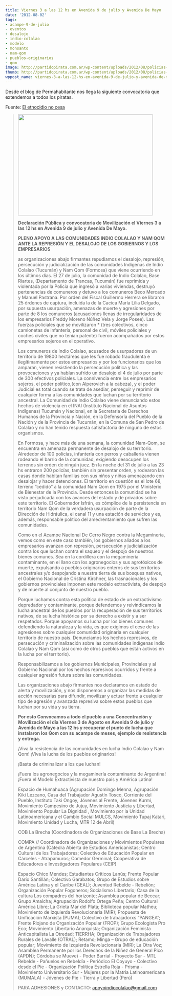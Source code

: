 ```yaml
---
title: Viernes 3 a las 12 hs en Avenida 9 de julio y Avenida De Mayo
date: '2012-08-02'
tags:
- acampe-9-de-julio
- eventos
- desalojo
- indio-colalao
- modelo
- monsanto
- nam-qom
- pueblos-originarios
- qom
image: http://partidopirata.com.ar/wp-content/uploads/2012/08/policias-tucumanos-desalojaron-comunidad-aborigen.jpg
thumb: http://partidopirata.com.ar/wp-content/uploads/2012/08/policias-tucumanos-desalojaron-comunidad-aborigen-150x150.jpg
wppost_name: viernes-3-a-las-12-hs-en-avenida-9-de-julio-y-avenida-de-mayo
---
```


Desde el blog de Permahabitante nos llega la siguiente convocatoria que extendemos a todos los piratas.

Fuente: <a href="http://permahabitante.blogspot.com.ar/2012/08/el-etnocidio-no-cesa.html" target="_blank">El etnocidio no cesa</a>



<blockquote><a href="http://partidopirata.com.ar/wp-content/uploads/2012/08/policias-tucumanos-desalojaron-comunidad-aborigen.jpg"><img src="http://partidopirata.com.ar/wp-content/uploads/2012/08/policias-tucumanos-desalojaron-comunidad-aborigen.jpg" alt="" title="policias tucumanos desalojaron comunidad aborigen" width="420" height="315" class="alignright size-full wp-image-5685" /></a>

<strong>Declaración Pública y convocatoria de Movilización el Viernes 3 a las 12 hs en Avenida 9 de julio y Avenida De Mayo.

PLENO APOYO A LAS COMUNIDADES INDIO COLALAO Y NAM QOM ANTE LA REPRESIÓN Y EL DESALOJO DE LOS GOBIERNOS Y LOS EMPRESARIOS</strong>

as organizaciones abajo firmantes repudiamos el desalojo, represión, persecución y judicialización de las comunidades Indígenas de Indio Colalao (Tucumán) y Nam Qom (Formosa) que viene ocurriendo en los últimos días. El 27 de julio, la comunidad de Indio Colalao, Base Riartes, (Departamento de Trancas, Tucumán) fue reprimida y violentada por la Policía que ingresó a varias viviendas, destruyó pertenencias de comuneros y detuvo a los comuneros Beco Mercado y Manuel Pastrana. Por orden del Fiscal Guillermo Herrera se libraron 25 órdenes de captura, incluida la de la Cacica María Lilia Delgado, por supuesta usurpación, amenazas de muerte y agresiones por parte de 8 los comuneros (acusaciones llenas de irregularidades de los empresarios Freddy Moreno Núñez Vela y Jorge Posee). Las fuerzas policiales que se movilizaron * (tres colectivos, cinco camionetas de infantería, personal de civil, móviles policiales y coches civiles que no tenían patente) fueron acompañados por estos empresarios sojeros en el operativo.

Los comuneros de Indio Colalao, acusados de usurpadores de un territorio de 19800 hectáreas que les fue robado fraudulenta e ilegítimamente por estos empresarios y por los funcionarios que los amparan, vienen resistiendo la persecución política y las provocaciones y ya habían sufrido un desalojo el 4 de julio por parte de 300 efectivos policiales. La connivencia entre los empresarios sojeros, el poder político,(con Alperovich a la cabeza), y el poder Judicial es total cuando se trata de asediar, perseguir y reprimir de cualquier forma a las comunidades que luchan por su territorio ancestral. La Comunidad de Indio Colalao viene denunciando estos hechos de violencia en el INAI (Instituto Nacional de Asuntos Indígenas) Tucumán y Nacional, en la Secretaria de Derechos Humanos de la Provincia y Nación, en la Defensoría del Pueblo de la Nación y de la Provincia de Tucumán, en la Comuna de San Pedro de Colalao y no han tenido respuesta satisfactoria de ninguno de estos organismos.

En Formosa, y hace más de una semana, la comunidad Nam-Qom, se encuentra en amenaza permanente de desalojo de su territorio. Alrededor de 100 policías, infantería con perros y caballería vienen rodeando el barrio de la comunidad, exigiendo desocupen los terrenos sin orden de ningún juez. En la noche del 31 de julio a las 23 hs entraron 200 policías, también sin presentar orden, y rodearon las casas donde habitan familias con sus niños y niñas amenazando con desalojar y hacer detenciones. El territorio en cuestión es el lote 68, terreno “cedido” a la comunidad Nam Qom en 1975 por el Ministerio de Bienestar de la Provincia. Desde entonces la comunidad se ha visto perjudicada con los avances del estado y de privados sobre este territorio. El Gobernador Isfrán, es cómplice de la persistencia en territorio Nam Qom de la verdadera usurpación de parte de la Dirección de Hidráulica, el canal 11 y una estación de servicios y es, además, responsable político del amedrentamiento que sufren las comunidades.

Como en el Acampe Nacional De Cerro Negro contra la Megaminería, vemos como en este caso también, los gobiernos aliados a los empresarios avanzan con represión, persecución y judicialización contra los que luchan contra el saqueo y el despojo de nuestros bienes comunes. Sea en la cordillera con la megaminería contaminante, en el llano con los agronegocios y sus agrotóxicos de muerte, expulsando a pueblos originarios enteros de sus territorios ancestrales y/o despojando a nuestra tierra de sus bosques nativos, el Gobierno Nacional de Cristina Kirchner, las trasnacionales y los gobiernos provinciales imponen este modelo extractivista, de despojo y de muerte al conjunto de nuestro pueblo.

Porque luchamos contra esta política de estado de un extractivismo depredador y contaminante, porque defendemos y reivindicamos la lucha ancestral de los pueblos por la recuperación de sus territorios nativos, de su lucha histórica por su derecho a existir y a ser respetados. Porque apoyamos su lucha por los bienes comunes defendiendo la naturaleza y la vida, es que exigimos el cese de las agresiones sobre cualquier comunidad originaria en cualquier territorio de nuestro país. Denunciamos los hechos represivos, de persecución y criminalización sobre las comunidades indígenas Indio Colalao y Nam Qom (así como de otros pueblos que están activos en la lucha por el territorio).

Responsabilizamos a los gobiernos Municipales, Provinciales y al Gobierno Nacional por los hechos represivos ocurridos y frente a cualquier agresión futura sobre las comunidades.

Las organizaciones abajo firmantes nos declaramos en estado de alerta y movilización, y nos disponemos a organizar las medidas de acción necesarias para difundir, movilizar y actuar frente a cualquier tipo de agresión y avanzada represiva sobre estos pueblos que luchan por su vida y su tierra.

<strong>Por esto Convocamos a todo el pueblo a una Concentración y Movilización el día Viernes 3 de Agosto en Avenida 9 de julio y Avenida de Mayo a las 12 hs y recuperar el punto de lucha que instalaron los Qom con su acampe de meses, ejemplo de resistencia y entrega.</strong>

¡Viva la resistencia de las comunidades en lucha Indio Colalao y Nam Qom! ¡Viva la lucha de los pueblos originarios!

¡Basta de criminalizar a los que luchan!

¡Fuera los agronegocios y la megaminería contaminante de Argentina!¡Fuera el Modelo Extractivista de nuestro país y América Latina!

Espacio de Humahuaca (Agrupación Domingo Menna, Agrupación Kiki Lezcano, Casa del Trabajador Agustín Tosco, Corriente del Pueblo, Instituto Taki Ongoy, Jóvenes al Frente, Jóvenes Kurmi, Movimiento Campesino de Jujuy, Movimiento Justicia y Libertad, Movimiento Popular La Dignidad , Movimiento por la Unidad Latinoamericana y el Cambio Social MULCS, Movimiento Tupaj Katari, Movimiento Unidad y Lucha, MTR 12 de Abril) 

COB La Brecha (Coordinadora de Organizaciones de Base La Brecha)

COMPA // Coordinadora de Organizaciones y Movimientos Populares de Argentina (Cátedra Abierta de Estudios Americanistas; Centro Cultural de los Trabajadores; Colectivo de Educación Popular en Cárceles - Atrapamuros; Comedor Germinal; Cooperativa de Educadores e Investigadores Populares (CEIP)

Espacio Chico Mendes; Estudiantes Críticos Lanús; Frente Popular Darío Santillán; Colectivo Garabatos; Grupo de Estudios sobre América Latina y el Caribe (GEAL); Juventud Rebelde - Rebelión; Organización Popular Fogoneros; Socialismo Libertario; Casa de la cultura Los compadres del horizonte; Asamblea popular de Beccar; Grupo Amaicha; Agrupación Rodolfo Ortega Peña; Centro Cultural América Libre; La Grieta Mar del Plata; Biblioteca popular Matheu; Movimiento de Izquierda Revolucionaria (MIR); Propuesta de Unificación Marxista (PUMA); Colectivo de trabajadorxs “PANGEA”; Frente Riojano de Organización Popular (FROP); Grupo Ecologista Pro Eco; Movimiento Libertario Anarquista; Organización Feminista Anticapitalista La Otredad; TIERRHA; Organización de Trabajadores Rurales de Lavalle (OTRAL); Retamo; Minga – Grupo de educación popular; Movimiento de Izquierda Revolucionaria (MIR); La Otra Voz; Asamblea Permanente por los Derechos de la Niñez de General Pico (APDN); Córdoba se Mueve) - Poder Barrial - Proyecto Sur - MTL Rebelde - Pañuelos en Rebeldía - Periódico El Coyuyo - Colectivo desde el Pie - Organización Política Estrella Roja - Prisma - Movimiento Universitario Sur - Mujeres por la Matria Latinoamericana (MUMALA) - Jóvenes de Pie - Tierra y Libertad (Perú)

PARA ADHESIONES y CONTACTO: apoyoindiocolalao@gmail.com

</blockquote>


